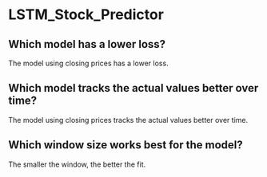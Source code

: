 # LSTM_Stock_Predictor

## Which model has a lower loss?
The model using closing prices has a lower loss.


## Which model tracks the actual values better over time?
The model using closing prices tracks the actual values better over time.


## Which window size works best for the model?
The smaller the window, the better the fit. 